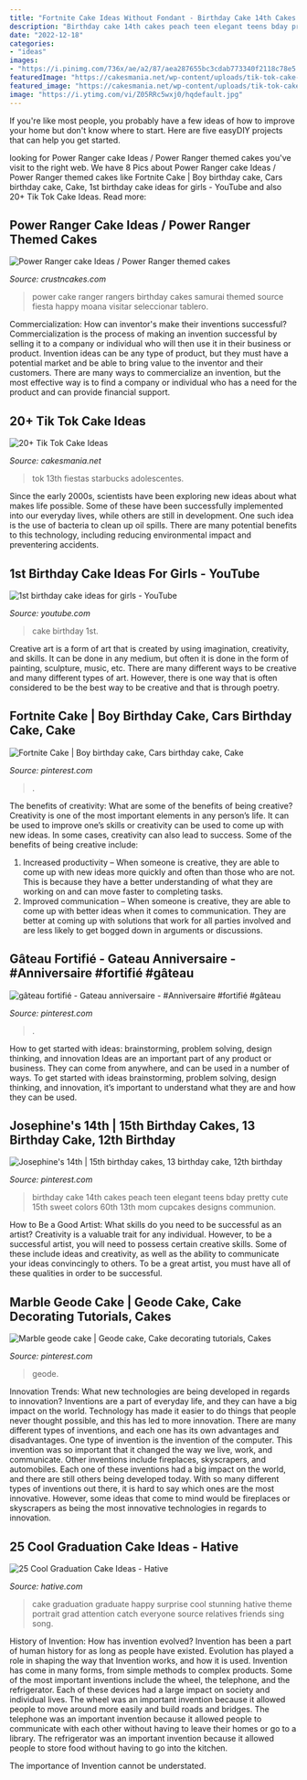 ```yaml
---
title: "Fortnite Cake Ideas Without Fondant - Birthday Cake 14th Cakes Peach Teen Elegant Teens Bday Pretty Cute 15th Sweet Colors 60th 13th Mom Cupcakes Designs Communion"
description: "Birthday cake 14th cakes peach teen elegant teens bday pretty cute 15th sweet colors 60th 13th mom cupcakes designs communion"
date: "2022-12-18"
categories:
- "ideas"
images:
- "https://i.pinimg.com/736x/ae/a2/87/aea287655bc3cdab773340f2118c78e5.jpg"
featuredImage: "https://cakesmania.net/wp-content/uploads/tik-tok-cake-ideas-13.jpg"
featured_image: "https://cakesmania.net/wp-content/uploads/tik-tok-cake-ideas-13.jpg"
image: "https://i.ytimg.com/vi/Z05RRc5wxj0/hqdefault.jpg"
---
```



If you're like most people, you probably have a few ideas of how to improve your home but don't know where to start. Here are five easyDIY projects that can help you get started.

	

		
looking for Power Ranger cake Ideas / Power Ranger themed cakes you've visit to the right web. We have 8 Pics about Power Ranger cake Ideas / Power Ranger themed cakes like Fortnite Cake | Boy birthday cake, Cars birthday cake, Cake, 1st birthday cake ideas for girls - YouTube and also 20+ Tik Tok Cake Ideas. Read more:
		
    
## Power Ranger Cake Ideas / Power Ranger Themed Cakes

<img loading=lazy src="http://www.crustncakes.com/blog/wp-content/uploads/2015/11/522de0be1afb1ccae615ea5d180eabad-686x1024.jpg" onerror="this.onerror=null;this.src='https://tse3.mm.bing.net/th?id=OIP.6R9zMB4oQjRZ9QvIMItcUAHaLD&amp;pid=15.1';" alt="Power Ranger cake Ideas / Power Ranger themed cakes">

_Source: crustncakes.com_

>power cake ranger rangers birthday cakes samurai themed source fiesta happy moana visitar seleccionar tablero. 

	

Commercialization: How can inventor's make their inventions successful?
Commercialization is the process of making an invention successful by selling it to a company or individual who will then use it in their business or product. 
Invention ideas can be any type of product, but they must have a potential market and be able to bring value to the inventor and their customers. There are many ways to commercialize an invention, but the most effective way is to find a company or individual who has a need for the product and can provide financial support.

    
## 20+ Tik Tok Cake Ideas

<img loading=lazy src="https://cakesmania.net/wp-content/uploads/tik-tok-cake-ideas-13.jpg" onerror="this.onerror=null;this.src='https://tse4.mm.bing.net/th?id=OIP.NsuNeLhjgEi8vsxYM5iwfAHaJ4&amp;pid=15.1';" alt="20+ Tik Tok Cake Ideas">

_Source: cakesmania.net_

>tok 13th fiestas starbucks adolescentes. 

	

Since the early 2000s, scientists have been exploring new ideas about what makes life possible. Some of these have been successfully implemented into our everyday lives, while others are still in development. One such idea is the use of bacteria to clean up oil spills. There are many potential benefits to this technology, including reducing environmental impact and preventering accidents.

    
## 1st Birthday Cake Ideas For Girls - YouTube

<img loading=lazy src="https://i.ytimg.com/vi/Z05RRc5wxj0/hqdefault.jpg" onerror="this.onerror=null;this.src='https://tse3.mm.bing.net/th?id=OIP.mEG1LI5d8GVPvl5T7pannQHaFj&amp;pid=15.1';" alt="1st birthday cake ideas for girls - YouTube">

_Source: youtube.com_

>cake birthday 1st. 

	

Creative art is a form of art that is created by using imagination, creativity, and skills. It can be done in any medium, but often it is done in the form of painting, sculpture, music, etc. There are many different ways to be creative and many different types of art. However, there is one way that is often considered to be the best way to be creative and that is through poetry.

    
## Fortnite Cake | Boy Birthday Cake, Cars Birthday Cake, Cake

<img loading=lazy src="https://i.pinimg.com/736x/ae/a2/87/aea287655bc3cdab773340f2118c78e5.jpg" onerror="this.onerror=null;this.src='https://tse3.mm.bing.net/th?id=OIP.cuAM0r70W3E6JIxT81kjkwHaJ3&amp;pid=15.1';" alt="Fortnite Cake | Boy birthday cake, Cars birthday cake, Cake">

_Source: pinterest.com_

>. 

	

The benefits of creativity: What are some of the benefits of being creative?
Creativity is one of the most important elements in any person’s life. It can be used to improve one’s skills or creativity can be used to come up with new ideas. In some cases, creativity can also lead to success. Some of the benefits of being creative include: 
1. Increased productivity – When someone is creative, they are able to come up with new ideas more quickly and often than those who are not. This is because they have a better understanding of what they are working on and can move faster to completing tasks. 
2. Improved communication – When someone is creative, they are able to come up with better ideas when it comes to communication. They are better at coming up with solutions that work for all parties involved and are less likely to get bogged down in arguments or discussions. 

    
## Gâteau Fortifié - Gateau Anniversaire - #Anniversaire #fortifié #gâteau

<img loading=lazy src="https://i.pinimg.com/736x/85/01/dc/8501dc5d4518b8cd9fc1ff615c460b29.jpg" onerror="this.onerror=null;this.src='https://tse2.mm.bing.net/th?id=OIP.feoFA80Zu-_7yqAsbl7wRAHaJQ&amp;pid=15.1';" alt="gâteau fortifié - Gateau anniversaire - #Anniversaire #fortifié #gâteau">

_Source: pinterest.com_

>. 

	

How to get started with ideas: brainstorming, problem solving, design thinking, and innovation
Ideas are an important part of any product or business. They can come from anywhere, and can be used in a number of ways. To get started with ideas brainstorming, problem solving, design thinking, and innovation, it’s important to understand what they are and how they can be used.

    
## Josephine&#039;s 14th | 15th Birthday Cakes, 13 Birthday Cake, 12th Birthday

<img loading=lazy src="https://i.pinimg.com/736x/4f/24/8f/4f248fd7ee27b2b61ba55ec8057327f0--th-birthday-cake-ideas-cake-birthday-teen.jpg" onerror="this.onerror=null;this.src='https://tse4.mm.bing.net/th?id=OIP.nnle0m3ltC4yrXd8tSzmwAAAAA&amp;pid=15.1';" alt="Josephine&#039;s 14th | 15th birthday cakes, 13 birthday cake, 12th birthday">

_Source: pinterest.com_

>birthday cake 14th cakes peach teen elegant teens bday pretty cute 15th sweet colors 60th 13th mom cupcakes designs communion. 

	

How to Be a Good Artist: What skills do you need to be successful as an artist?
Creativity is a valuable trait for any individual. However, to be a successful artist, you will need to possess certain creative skills. Some of these include ideas and creativity, as well as the ability to communicate your ideas convincingly to others. To be a great artist, you must have all of these qualities in order to be successful.

    
## Marble Geode Cake | Geode Cake, Cake Decorating Tutorials, Cakes

<img loading=lazy src="https://i.pinimg.com/736x/1f/08/68/1f08689bbd6e7e51c69522e6fc4bf7fc.jpg" onerror="this.onerror=null;this.src='https://tse3.mm.bing.net/th?id=OIP.d4nTb4JiLQyKaVNEJukBtwHaHa&amp;pid=15.1';" alt="Marble geode cake | Geode cake, Cake decorating tutorials, Cakes">

_Source: pinterest.com_

>geode. 

	

Innovation Trends: What new technologies are being developed in regards to innovation?
Inventions are a part of everyday life, and they can have a big impact on the world. Technology has made it easier to do things that people never thought possible, and this has led to more innovation. There are many different types of inventions, and each one has its own advantages and disadvantages. One type of invention is the invention of the computer. This invention was so important that it changed the way we live, work, and communicate. Other inventions include fireplaces, skyscrapers, and automobiles. Each one of these inventions had a big impact on the world, and there are still others being developed today. With so many different types of inventions out there, it is hard to say which ones are the most innovative. However, some ideas that come to mind would be fireplaces or skyscrapers as being the most innovative technologies in regards to innovation.

    
## 25 Cool Graduation Cake Ideas - Hative

<img loading=lazy src="https://hative.com/wp-content/uploads/2015/04/graduation-cake-ideas/20-graduation-cake-ideas.jpg" onerror="this.onerror=null;this.src='https://tse1.mm.bing.net/th?id=OIP.1m83hbUiDOvB9I5l_hXf_QHaJ6&amp;pid=15.1';" alt="25 Cool Graduation Cake Ideas - Hative">

_Source: hative.com_

>cake graduation graduate happy surprise cool stunning hative theme portrait grad attention catch everyone source relatives friends sing song. 

	

History of Invention: How has invention evolved?
Invention has been a part of human history for as long as people have existed. Evolution has played a role in shaping the way that Invention works, and how it is used. Invention has come in many forms, from simple methods to complex products. 
Some of the most important inventions include the wheel, the telephone, and the refrigerator. Each of these devices had a large impact on society and individual lives. The wheel was an important invention because it allowed people to move around more easily and build roads and bridges. The telephone was an important invention because it allowed people to communicate with each other without having to leave their homes or go to a library. The refrigerator was an important invention because it allowed people to store food without having to go into the kitchen. 

The importance of Invention cannot be understated.

